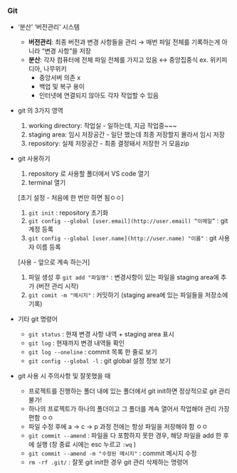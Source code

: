 ### Git

- ‘분산’ ‘버전관리’ 시스템
    - **버전관리**: 최종 버전과 변경 사항들을 관리 → 매번 파일 전체를 기록하는게 아니라 “변경 사항”을 저장
    - **분산**: 각자 컴퓨터에 전체 파일 전체를 가지고 있음    ↔ 중앙집중식 ex. 위키피디아, 나무위키
        - 중앙서버 의존 x
        - 백업 및 복구 용이
        - 인터넷에 연결되지 않아도 각자 작업할 수 있음
- git 의 3가지 영역
    1. working directory: 작업실 - 일하는데, 지금 작업중~~~
    2. staging area: 임시 저장공간 - 일단 했는데 최종 저장할지 몰라서 임시 저장
    3. repository: 실제 저장공간 - 최종 결정돼서 저장한 거 모음zip
- git 사용하기
    1. repository 로 사용할 폴더에서 VS code 열기
    2. terminal 열기
    
    [초기 설정 - 처음에 한 번만 하면 됨ㅇㅇ]
    
    1.  `git init` : repository 초기화
    2. `git config --global [user.email](http://user.email) “이메일”` : git 계정 등록
    3. `git config --global [user.name](http://user.name) "이름"` : git 사용자 이름 등록
    
    [사용 - 앞으로 계속 하는거]
    
    1. 파일 생성 후 `git add "파일명"` : 변경사항이 있는 파일을 staging area에 추가 (버전 관리 시작)
    2. `git comit -m "메시지"` : 커밋하기 (staging area에 있는 파일들을 저장소에 기록)
- 기타 git 명령어
    - `git status` : 현재 변경 사항 내역 + staging area 표시
    - `git log` : 현재까지 변경 내역들 확인
    - `git log --oneline` : commit 목록 한 줄로 보기
    - `git config --global -l` : git global 설정 정보 보기
- git 사용 시 주의사항 및 잘못했을 때
    - 프로젝트를 진행하는 폴더 내에 있는 폴더에서 git init하면 정상적으로 git 관리 불가!
    - 하나의 프로젝트가 하나의 폴더이고 그 폴더를 계속 열어서 작업해야 관리 가장 편함 ㅇㅇ
    - 파일 수정 후에 a → c → p 과정 전에는 항상 파일을 저장해야 함 ㅇㅇ
    - `git commit --amend` : 파일을 다 포함하지 못한 경우, 해당 파일을 add 한 후에 실행
       (창 종료 시에는 esc 누르고 `:wq` )    
    - `git commit --amend -m "수정된 메시지"` : commit 메시지 수정
    - `rm -rf .git/` : 잘못 git init한 경우 git 관리 삭제하는 명령어